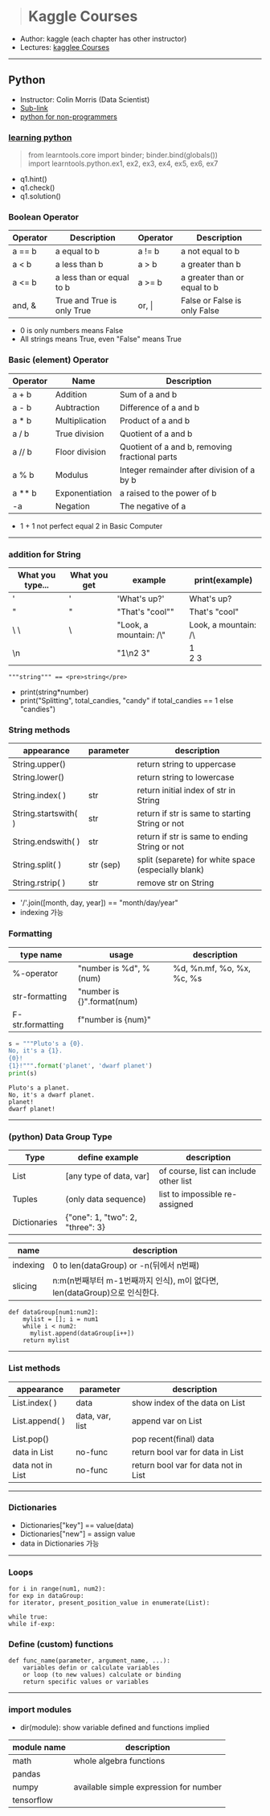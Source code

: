 > # Kaggle Courses

- Author: kaggle (each chapter has other instructor)
- Lectures: [kagglee Courses](https://www.kaggle.com/learn/overview)

---

## Python

- Instructor: Colin Morris (Data Scientist)
- [Sub-link](https://www.kaggle.com/learn/python)
- [python for non-programmers](https://wiki.python.org/moin/BeginnersGuide/NonProgrammers)

### [learning python](https://docs.python.org/ko/3/contents.html)

> from learntools.core import binder; binder.bind(globals())<br />import learntools.python.ex1, ex2, ex3, ex4, ex5, ex6, ex7

- q1.hint()
- q1.check()
- q1.solution()

### Boolean Operator

| Operator | Description                | Operator | Description                  |
| -------- | -------------------------- | -------- | ---------------------------- |
| a == b   | a equal to b               | a != b   | a not equal to b             |
| a < b    | a less than b              | a > b    | a greater than b             |
| a <= b   | a less than or equal to b  | a >= b   | a greater than or equal to b |
| and, &   | True and True is only True | or, \|   | False or False is only False |

- 0 is only numbers means False
- All strings means True, even "False" means True

### Basic (element) Operator

| Operator | Name           | Description                                    |
| -------- | -------------- | ---------------------------------------------- |
| a + b    | Addition       | Sum of a and b                                 |
| a - b    | Aubtraction    | Difference of a and b                          |
| a \* b   | Multiplication | Product of a and b                             |
| a / b    | True division  | Quotient of a and b                            |
| a // b   | Floor division | Quotient of a and b, removing fractional parts |
| a % b    | Modulus        | Integer remainder after division of a by b     |
| a \*\* b | Exponentiation | a raised to the power of b                     |
| -a       | Negation       | The negative of a                              |

- 1 + 1 not perfect equal 2 in Basic Computer

---

### addition for String

| What you type... | What you get | example                 | print(example)       |
| ---------------- | ------------ | ----------------------- | -------------------- |
| \'               | '            | 'What\'s up?'           | What's up?           |
| \"               | "            | "That's \"cool\""       | That's "cool"        |
| \ \              | \            | "Look, a mountain: /\\" | Look, a mountain: /\ |
| \n               |              | "1\n2 3"                | 1<br />2 3           |

```
"""string""" == <pre>string</pre>
```

- print(string\*number)
- print("Splitting", total_candies, "candy" if total_candies == 1 else "candies")

### String methods

| appearance           | parameter | description                                         |
| -------------------- | --------- | --------------------------------------------------- |
| String.upper()       |           | return string to uppercase                          |
| String.lower()       |           | return string to lowercase                          |
| String.index( )      | str       | return initial index of str in String               |
| String.startswith( ) | str       | return if str is same to starting String or not     |
| String.endswith( )   | str       | return if str is same to ending String or not       |
| String.split( )      | str (sep) | split (separete) for white space (especially blank) |
| String.rstrip( )     | str       | remove str on String                                |

- '/'.join([month, day, year]) == "month/day/year"
- indexing 가능

### Formatting

| type name        | usage                      | description               |
| ---------------- | -------------------------- | ------------------------- |
| %-operator       | "number is %d", %(num)     | %d, %n.mf, %o, %x, %c, %s |
| str-formatting   | "number is {}".format(num) |
| F-str.formatting | f"number is {num}"         |

```python
s = """Pluto's a {0}.
No, it's a {1}.
{0}!
{1}!""".format('planet', 'dwarf planet')
print(s)
```

```
Pluto's a planet.
No, it's a dwarf planet.
planet!
dwarf planet!
```

---

### (python) Data Group Type

| Type         | define example                   | description                            |
| ------------ | -------------------------------- | -------------------------------------- |
| List         | [any type of data, var]          | of course, list can include other list |
| Tuples       | (only data sequence)             | list to impossible re-assigned         |
| Dictionaries | {"one": 1, "two": 2, "three": 3} |

| name     | description                                                               |
| -------- | ------------------------------------------------------------------------- |
| indexing | 0 to len(dataGroup) or -n(뒤에서 n번째)                                   |
| slicing  | n:m(n번째부터 m-1번째까지 인식), m이 없다면, len(dataGroup)으로 인식한다. |

```
def dataGroup[num1:num2]:
    mylist = []; i = num1
    while i < num2:
      mylist.append(dataGroup[i++])
    return mylist
```

---

### List methods

| appearance       | parameter       | description                          |
| ---------------- | --------------- | ------------------------------------ |
| List.index( )    | data            | show index of the data on List       |
| List.append( )   | data, var, list | append var on List                   |
| List.pop()       |                 | pop recent(final) data               |
| data in List     | no-func         | return bool var for data in List     |
| data not in List | no-func         | return bool var for data not in List |

---

### Dictionaries

- Dictionaries["key"] == value(data)
- Dictionaries["new"] = assign value
- data in Dictionaries 가능

---

### Loops

```
for i in range(num1, num2):
for exp in dataGroup:
for iterator, present_position_value in enumerate(List):
```

```
while true:
while if-exp:
```

### Define (custom) functions

```
def func_name(parameter, argument_name, ...):
    variables defin or calculate variables
    or loop (to new values) calculate or binding
    return specific values or variables
```

---

### import modules

- dir(module): show variable defined and functions implied

| module name | description                            |
| ----------- | -------------------------------------- |
| math        | whole algebra functions                |
| pandas      |
| numpy       | available simple expression for number |
| tensorflow  |
